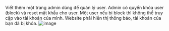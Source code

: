 Viết thêm một trang admin dùng để quán lý user. Admin có quyền khóa user (block) và reset mật khẩu cho user.
Một user nếu bị block thì không thể truy cập vào tài khoản của mình. 
Website phải hiển thị thông báo, tài khoản của bạn đã bị khóa.
![image](https://github.com/user-attachments/assets/50899ec1-f9d7-4f07-8637-a9694913cb19)
